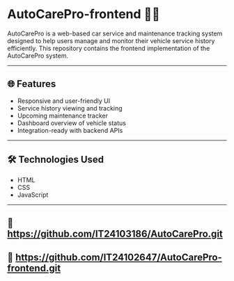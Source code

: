 # AutoCarePro-frontend 🚗🔧

AutoCarePro is a web-based car service and maintenance tracking system designed to help users manage and monitor their vehicle service history efficiently. This repository contains the frontend implementation of the AutoCarePro system.

---

## 🌐 Features

- Responsive and user-friendly UI
- Service history viewing and tracking
- Upcoming maintenance tracker
- Dashboard overview of vehicle status
- Integration-ready with backend APIs

---

## 🛠️ Technologies Used

- HTML
- CSS
- JavaScript

---

## 🚀 https://github.com/IT24103186/AutoCarePro.git
## 🚀 https://github.com/IT24102647/AutoCarePro-frontend.git

